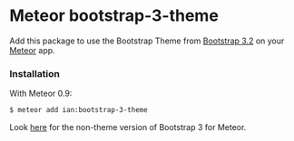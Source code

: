 Meteor bootstrap-3-theme
==================

Add this package to use the Bootstrap Theme from [Bootstrap 3.2](http://getbootstrap.com) on your [Meteor](http://meteor.com) app.


### Installation

With Meteor 0.9:

```sh
$ meteor add ian:bootstrap-3-theme
```

Look [here](https://github.com/ianmartorell/meteor-bootstrap-3) for the non-theme version of Bootstrap 3 for Meteor.